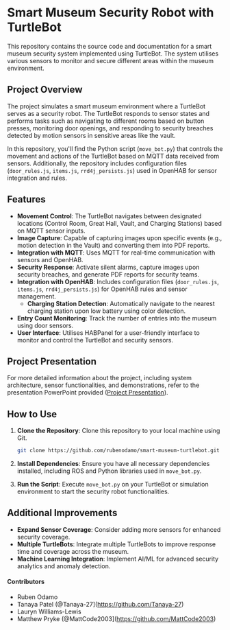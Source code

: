 # Smart Museum Security Robot with TurtleBot

This repository contains the source code and documentation for a smart museum security system implemented using TurtleBot. The system utilises various sensors to monitor and secure different areas within the museum environment.

## Project Overview

The project simulates a smart museum environment where a TurtleBot serves as a security robot. The TurtleBot responds to sensor states and performs tasks such as navigating to different rooms based on button presses, monitoring door openings, and responding to security breaches detected by motion sensors in sensitive areas like the vault.

In this repository, you'll find the Python script (`move_bot.py`) that controls the movement and actions of the TurtleBot based on MQTT data received from sensors. Additionally, the repository includes configuration files (`door_rules.js`, `items.js`, `rrd4j_persists.js`) used in OpenHAB for sensor integration and rules.


## Features

- **Movement Control**: The TurtleBot navigates between designated locations (Control Room, Great Hall, Vault, and Charging Stations) based on MQTT sensor inputs.
- **Image Capture**: Capable of capturing images upon specific events (e.g., motion detection in the Vault) and converting them into PDF reports.
- **Integration with MQTT**: Uses MQTT for real-time communication with sensors and OpenHAB.
- **Security Response**: Activate silent alarms, capture images upon security breaches, and generate PDF reports for security teams.
- **Integration with OpenHAB**: Includes configuration files (`door_rules.js`, `items.js`, `rrd4j_persists.js`) for OpenHAB rules and sensor management.
  - **Charging Station Detection**: Automatically navigate to the nearest charging station upon low battery using color detection.
- **Entry Count Monitoring**: Track the number of entries into the museum using door sensors.
- **User Interface**: Utilises HABPanel for a user-friendly interface to monitor and control the TurtleBot and security sensors.


## Project Presentation

For more detailed information about the project, including system architecture, sensor functionalities, and demonstrations, refer to the presentation PowerPoint provided ([Project Presentation](Presentation.pptx.zip)).

## How to Use

1. **Clone the Repository**: Clone this repository to your local machine using Git.
   ```bash
   git clone https://github.com/rubenodamo/smart-museum-turtlebot.git
   ```
   
2. **Install Dependencies**: Ensure you have all necessary dependencies installed, including ROS and Python libraries used in `move_bot.py`.

3. **Run the Script**: Execute `move_bot.py` on your TurtleBot or simulation environment to start the security robot functionalities.

## Additional Improvements

- **Expand Sensor Coverage**: Consider adding more sensors for enhanced security coverage.
- **Multiple TurtleBots**: Integrate multiple TurtleBots to improve response time and coverage across the museum.
- **Machine Learning Integration**: Implement AI/ML for advanced security analytics and anomaly detection.

#### Contributors

- Ruben Odamo
- Tanaya Patel (@Tanaya-27](https://github.com/Tanaya-27)
- Lauryn Williams-Lewis
- Matthew Pryke (@MattCode2003](https://github.com/MattCode2003)
